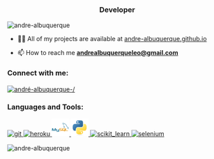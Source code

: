 <h1 align="center"I'm Andre de Albuquerque</h1>
<h3 align="center">Developer</h3>

<p align="left"> <img src="https://komarev.com/ghpvc/?username=andre-albuquerque&label=Profile%20views&color=0e75b6&style=flat" alt="andre-albuquerque" /> </p>

- 👨‍💻 All of my projects are available at [andre-albuquerque.github.io](http://andre-albuquerque.github.io/)

- 📫 How to reach me **andrealbuquerqueleo@gmail.com**

<h3 align="left">Connect with me:</h3>
<p align="left">
<a href="https://linkedin.com/in/andré-albuquerque-/" target="blank"><img align="center" src="https://raw.githubusercontent.com/rahuldkjain/github-profile-readme-generator/master/src/images/icons/Social/linked-in-alt.svg" alt="andré-albuquerque-/" height="30" width="40" /></a>
</p>

<h3 align="left">Languages and Tools:</h3>
<p align="left"> <a href="https://git-scm.com/" target="_blank"> <img src="https://www.vectorlogo.zone/logos/git-scm/git-scm-icon.svg" alt="git" width="40" height="40"/> </a> <a href="https://heroku.com" target="_blank"> <img src="https://www.vectorlogo.zone/logos/heroku/heroku-icon.svg" alt="heroku" width="40" height="40"/> </a> <a href="https://www.mysql.com/" target="_blank"> <img src="https://raw.githubusercontent.com/devicons/devicon/master/icons/mysql/mysql-original-wordmark.svg" alt="mysql" width="40" height="40"/> </a> <a href="https://www.python.org" target="_blank"> <img src="https://raw.githubusercontent.com/devicons/devicon/master/icons/python/python-original.svg" alt="python" width="40" height="40"/> </a> <a href="https://scikit-learn.org/" target="_blank"> <img src="https://upload.wikimedia.org/wikipedia/commons/0/05/Scikit_learn_logo_small.svg" alt="scikit_learn" width="40" height="40"/> </a> <a href="https://www.selenium.dev" target="_blank"> <img src="https://raw.githubusercontent.com/detain/svg-logos/780f25886640cef088af994181646db2f6b1a3f8/svg/selenium-logo.svg" alt="selenium" width="40" height="40"/> </a> </p>

<p><img align="center" src="https://github-readme-stats.vercel.app/api/top-langs?username=andre-albuquerque&show_icons=true&locale=en&layout=compact" alt="andre-albuquerque" /></p>
